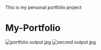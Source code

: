 This is my personal portfolio project
# My-Portfolio
![portfolio output jpg](https://github.com/user-attachments/assets/8833dc9f-2263-45a5-ba8c-dad8a982dc52)
![second output jpg](https://github.com/user-attachments/assets/2cf5e34b-61da-4acb-8d35-a22759978672)
